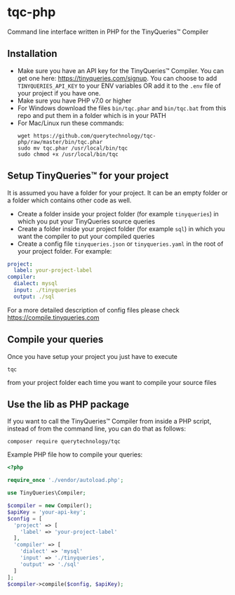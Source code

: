 # tqc-php

Command line interface written in PHP for the TinyQueries&trade; Compiler

## Installation

- Make sure you have an API key for the TinyQueries&trade; Compiler. You can get one here: https://tinyqueries.com/signup. You can choose to add `TINYQUERIES_API_KEY` to your ENV variables OR add it to the `.env` file of your project if you have one.
- Make sure you have PHP v7.0 or higher
- For Windows download the files `bin/tqc.phar` and `bin/tqc.bat` from this repo and put them in a folder which is in your PATH
- For Mac/Linux run these commands:
  ```
  wget https://github.com/querytechnology/tqc-php/raw/master/bin/tqc.phar
  sudo mv tqc.phar /usr/local/bin/tqc
  sudo chmod +x /usr/local/bin/tqc
  ```

## Setup TinyQueries&trade; for your project

It is assumed you have a folder for your project. It can be an empty folder or a folder which contains other code as well.
- Create a folder inside your project folder (for example `tinyqueries`) in which you put your TinyQueries source queries
- Create a folder inside your project folder (for example `sql`) in which you want the compiler to put your compiled queries
- Create a config file `tinyqueries.json` or `tinyqueries.yaml` in the root of your project folder. For example:
```yaml
project:
  label: your-project-label
compiler:
  dialect: mysql
  input: ./tinyqueries
  output: ./sql
```

For a more detailed description of config files please check https://compile.tinyqueries.com

## Compile your queries

Once you have setup your project you just have to execute
```
tqc
```
from your project folder each time you want to compile your source files

## Use the lib as PHP package

If you want to call the TinyQueries&trade; Compiler from inside a PHP script, instead of from the command line, you can do that as follows:

```
composer require querytechnology/tqc
```

Example PHP file how to compile your queries:

```php
<?php

require_once './vendor/autoload.php';

use TinyQueries\Compiler;

$compiler = new Compiler();
$apiKey = 'your-api-key';
$config = [
  'project' => [
    'label' => 'your-project-label'
  ],
  'compiler' => [
    'dialect' => 'mysql'
    'input' => './tinyqueries',
    'output' => './sql'
  ]
];
$compiler->compile($config, $apiKey);
